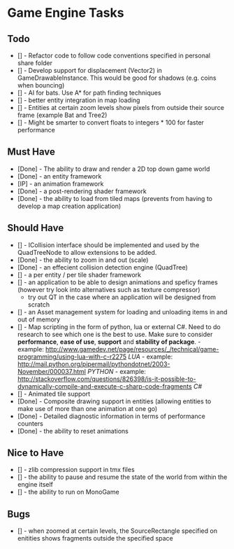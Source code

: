 Game Engine Tasks
=================

Todo
----

- [] - Refactor code to follow code conventions specified in personal share folder
- [] - Develop support for displacement (Vector2) in GameDrawableInstance. This would be good for shadows (e.g. coins when bouncing)
- [] - AI for bats. Use A* for path finding techniques
- [] - better entity integration in map loading
- [] - Entities at certain zoom levels show pixels from outside their source frame (example Bat and Tree2)
- [] - Might be smarter to convert floats to integers * 100 for faster performance

Must Have
---------

- [Done] - The ability to draw and render a 2D top down game world
- [Done] - an entity framework
- [IP] - an animation framework
- [Done] - a post-rendering shader framework
- [Done] - the ability to load from tiled maps (prevents from having to develop a map creation application)

Should Have
-----------
- [] - ICollision interface should be implemented and used by the QuadTreeNode to allow extensions to be added.
- [Done] - the ability to zoom in and out (scale)
- [Done] - an effecient collision detection engine (QuadTree)
- [] - a per entity / per tile shader framework
- [] - an application to be able to design animations and speficy frames (however try look into alternatives such as texture compressor)
  - try out QT in the case where an application will be designed from scratch
- [] - an Asset management system for loading and unloading items in and out of memory
- [] - Map scripting in the form of python, lua or external C#. Need to do research to see which one is the best to use. Make sure to consider **performance**, **ease of use**, **support** and **stability of package**.
       - example: http://www.gamedev.net/page/resources/_/technical/game-programming/using-lua-with-c-r2275 *LUA*
       - example: http://mail.python.org/pipermail/pythondotnet/2003-November/000037.html *PYTHON*
       - example: http://stackoverflow.com/questions/826398/is-it-possible-to-dynamically-compile-and-execute-c-sharp-code-fragments *C#*
- [] - Animated tile support
- [Done] - Composite drawing support in entities (allowing entities to make use of more than one animation at one go)
- [Done] - Detailed diagnostic information in terms of performance counters
- [Done] - the ability to reset animations

Nice to Have
------------

- [] - zlib compression support in tmx files
- [] - the ability to pause and resume the state of the world from within the engine itself
- [] - the ability to run on MonoGame

Bugs
----

- [] - when zoomed at certain levels, the SourceRectangle specified on enitities shows fragments outside the specified space

